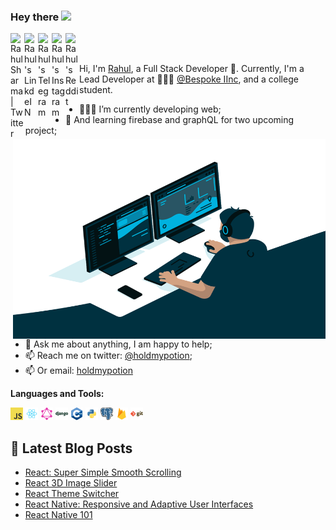 ### Hey there <img src="https://media.giphy.com/media/hvRJCLFzcasrR4ia7z/giphy.gif" width="25px">

<a href="https://twitter.com/holdmypotionn">
  <img align="left" alt="Rahul Sharma | Twitter" width="22px" src="https://cdn.jsdelivr.net/npm/simple-icons@v3/icons/twitter.svg" />
</a>
<a href="https://www.linkedin.com/in/holdmypotion/">
  <img align="left" alt="Rahul's LinkdeIN" width="22px" src="https://cdn.jsdelivr.net/npm/simple-icons@v3/icons/linkedin.svg" />
</a>
<a href="https://t.me/holdmypotion">
  <img align="left" alt="Rahul's Telegram" width="22px" src="https://cdn.jsdelivr.net/npm/simple-icons@v3/icons/telegram.svg" />
</a>
<a href="https://www.instagram.com/holdmypotion/">
  <img align="left" alt="Rahul's Instagram" width="22px" src="https://cdn.jsdelivr.net/npm/simple-icons@v3/icons/instagram.svg" />
</a>
<a href="https://www.reddit.com/user/holdmypotion/">
  <img align="left" alt="Rahul's Reddit" width="22px" src="https://cdn.jsdelivr.net/npm/simple-icons@v3/icons/reddit.svg" />
</a>

<br />
<br />

Hi, I'm <a href="https://holdmypotion.tech/">Rahul</a>, a Full Stack Developer 🚀. Currently, I'm a Lead Developer at 🙍🏽‍♂️ [@Bespoke IInc](https://www.gobespoke.ca/), and a college student.
<img align="right" alt="GIF" src="https://github.com/holdmypotion/holdmypotion/blob/main/code.gif?raw=true" width="500" height="320" />

- 👨🏽‍💻 I’m currently developing web;
- 🌱 And learning firebase and graphQL for two upcoming project;
- 💬 Ask me about anything, I am happy to help;
- 📫 Reach me on twitter: [@holdmypotion](https://twitter.com/holdmypotionn);
- 📫 Or email: <a href="mailto:holdmypotion@gmail.com">holdmypotion</a>

**Languages and Tools:**

<code><img height="20" src="https://raw.githubusercontent.com/github/explore/80688e429a7d4ef2fca1e82350fe8e3517d3494d/topics/javascript/javascript.png"></code>
<code><img height="20" src="https://raw.githubusercontent.com/github/explore/80688e429a7d4ef2fca1e82350fe8e3517d3494d/topics/react/react.png"></code>
<code><img height="20" src="https://raw.githubusercontent.com/github/explore/5c058a388828bb5fde0bcafd4bc867b5bb3f26f3/topics/graphql/graphql.png"></code>
<code><img height="20" src="https://raw.githubusercontent.com/github/explore/80688e429a7d4ef2fca1e82350fe8e3517d3494d/topics/django/django.png"></code>
<code><img height="20" src="https://raw.githubusercontent.com/github/explore/80688e429a7d4ef2fca1e82350fe8e3517d3494d/topics/cpp/cpp.png"></code>
<code><img height="20" src="https://raw.githubusercontent.com/github/explore/80688e429a7d4ef2fca1e82350fe8e3517d3494d/topics/python/python.png"></code>
<code><img height="20" src="https://raw.githubusercontent.com/github/explore/80688e429a7d4ef2fca1e82350fe8e3517d3494d/topics/postgresql/postgresql.png"></code>
<code><img height="20" src="https://raw.githubusercontent.com/github/explore/80688e429a7d4ef2fca1e82350fe8e3517d3494d/topics/firebase/firebase.png"></code>
<code><img height="20" src="https://raw.githubusercontent.com/github/explore/80688e429a7d4ef2fca1e82350fe8e3517d3494d/topics/git/git.png"></code>

## 📩 Latest Blog Posts

<!-- BLOG-POST-LIST:START -->
- [React: Super Simple Smooth Scrolling](https://holdmypotion.tech/react-super-simple-smooth-scrolling/)
- [React 3D Image Slider](https://holdmypotion.tech/react-3d-image-slider/)
- [React Theme Switcher](https://holdmypotion.tech/react-theme-switcher/)
- [React Native: Responsive and Adaptive User Interfaces](https://holdmypotion.tech/react-native-responsive-and-adaptive-user-interfaces/)
- [React Native 101](https://holdmypotion.tech/react-native-101/)
<!-- BLOG-POST-LIST:END -->
